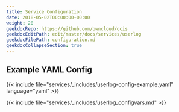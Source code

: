 ```yaml
---
title: Service Configuration
date: 2018-05-02T00:00:00+00:00
weight: 20
geekdocRepo: https://github.com/owncloud/ocis
geekdocEditPath: edit/master/docs/services/userlog
geekdocFilePath: configuration.md
geekdocCollapseSection: true
---
```


## Example YAML Config

{{< include file="services/_includes/userlog-config-example.yaml"  language="yaml" >}}

{{< include file="services/_includes/userlog_configvars.md" >}}
